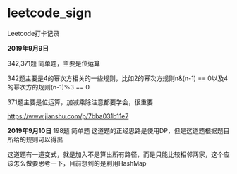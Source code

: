 # leetcode_sign
Leetcode打卡记录

**2019年9月9日**

342,371题  简单题，主要是位运算

342题主要是4的幂次方相关的一些规则，比如2的幂次方规则n&(n-1) == 0以及4的幂次方的规则(n-1)%3 == 0

371题主要是位运算，加减乘除注意都要学会，很重要

https://www.jianshu.com/p/7bba031b11e7

**2019年9月10日**
198题  简单题
这道题的正经思路是使用DP，但是这道题根据题目所给的规则可以得出

这道题有一道变式，就是加入不是算出所有路径，而是只能比较相邻两家，这个应该怎么做要思考一下，目前想到的是利用HashMap
